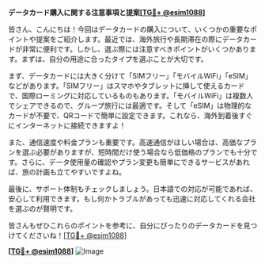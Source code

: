 **データカード購入に関する注意事項と提案[[TG💪+ @esim1088](https://t.me/s/esim1088)]**

皆さん、こんにちは！今回はデータカードの購入について、いくつかの重要なポイントや提案をご紹介します。最近では、海外旅行や長期滞在の際にデータカードが非常に便利です。しかし、選ぶ際には注意すべきポイントがいくつかあります。まずは、自分の用途に合ったタイプを選ぶことが大切です。

まず、データカードには大きく分けて「SIMフリー」「モバイルWiFi」「eSIM」などがあります。「SIMフリー」はスマホやタブレットに挿して使えるカードで、国際ローミングに対応しているものもあります。「モバイルWiFi」は複数人でシェアできるので、グループ旅行には最適です。そして「eSIM」は物理的なカードが不要で、QRコードで簡単に設定できます。これなら、海外到着後すぐにインターネットに接続できますよ！

また、通信速度や料金プランも重要です。高速通信がほしい場合は、高価なプランを選ぶ必要がありますが、短時間だけ使う場合なら低価格のプランでも十分です。さらに、データ使用量の確認やプラン変更も簡単にできるサービスがあれば、旅の計画も立てやすいですよね。

最後に、サポート体制もチェックしましょう。日本語での対応が可能であれば、安心して利用できます。もし何かトラブルがあっても迅速に対応してくれる会社を選ぶのが賢明です。

皆さんもぜひこれらのポイントを参考に、自分にぴったりのデータカードを見つけてくださいね！[[TG💪+ @esim1088](https://t.me/s/esim1088)]

**[[TG💪+ @esim1088](https://t.me/s/esim1088)]**
![Image](https://i.postimg.cc/Y0z9fWf4/image.png)